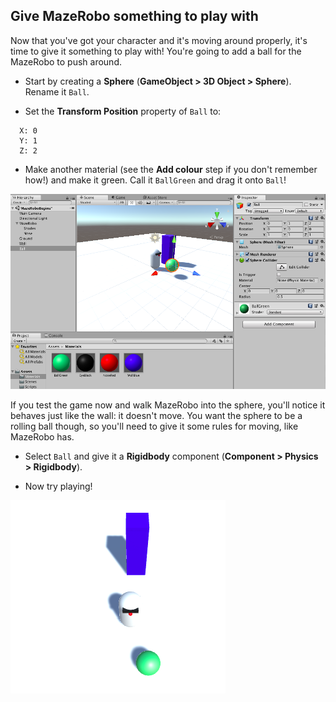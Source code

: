 ## Give MazeRobo something to play with

Now that you've got your character and it's moving around properly, it's time to give it something to play with! You're going to add a ball for the MazeRobo to push around.

+ Start by creating a **Sphere** (**GameObject > 3D Object > Sphere**). Rename it `Ball`.

+ Set the **Transform Position** property of `Ball` to:
```
  X: 0
  Y: 1
  Z: 2
```
+ Make another material (see the **Add colour** step if you don't remember how!) and make it green. Call it `BallGreen` and drag it onto `Ball`!

![The sphere and the green material](images/step10_AddGreenBall.png)

If you test the game now and walk MazeRobo into the sphere, you'll notice it behaves just like the wall: it doesn't move. You want the sphere to be a rolling ball though, so you'll need to give it some rules for moving, like MazeRobo has.

+ Select `Ball` and give it a **Rigidbody** component (**Component > Physics > Rigidbody**).

+ Now try playing!

![Gameplay now with a ball that rolls](images/step10_RollingBall.png)

